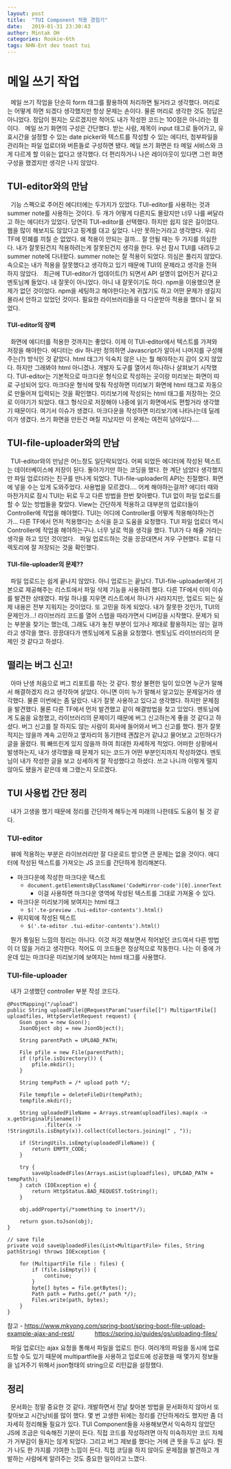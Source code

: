 ```yaml
---
layout: post
title:  "TUI Component 적용 경험기"
date:   2019-01-31 23:30:43
author: Mintak OH
categories: Rookie-6th
tags: NHN-Ent dev toast tui
---
```


# 메일 쓰기 작업
&nbsp; 메일 쓰기 작업을 단순히 form 태그를 활용하여 처리하면 될거라고 생각했다. 머리로는 어떻게 하면 되겠다 생각했지만 항상 문제는 손이다. 물론 머리로 생각한 것도 정답은 아니었다. 정답이 뭔지는 모르겠지만 적어도 내가 작성한 코드는 100점은 아니라는 점이다. 
&nbsp; 메일 쓰기 화면의 구성은 간단했다. 받는 사람, 제목이 input 태그로 들어가고, 유효시간을 설정할 수 있는 date picker와 텍스트를 작성할 수 있는 에디터, 첨부파일을 관리하는 파일 업로더와 버튼들로 구성하면 됐다. 메일 쓰기 화면은 타 메일 서비스와 크게 다르게 할 이유는 없다고 생각했다. 더 편리하거나 나은 레이아웃이 있다면 그런 화면 구성을 했겠지만 생각은 나지 않았다. 

## TUI-editor와의 만남
&nbsp; 기능 스펙으로 주어진 에디터에는 두가지가 있었다. TUI-editor를 사용하는 것과 summer note를 사용하는 것이다. 두 개가 어떻게 다른지도 몰랐지만 너무 나를 써달라고 하는 에디터가 있었다. 당연히 TUI-editor를 선택했다. 하지만 쉽지 않은 길이었다. 웹을 많이 해보지도 않았다고 핑계를 대고 싶었다. 나만 못하는거라고 생각했다. 우리 TF에 민폐를 끼칠 순 없었다. 왜 적용이 안되는 걸까... 잘 안될 때는 두 가지를 의심한다. 내가 잘못된건지 적용하려는게 잘못된건지 생각을 한다. 우선 잠시 TUI를 내려두고 summer note에 다녀왔다. summer note는 잘 적용이 되었다. 의심은 풀리지 않았다. 속으로는 내가 적용을 잘못했다고 생각하고 있기 때문에 TUI의 문제라고 생각을 전혀 하지 않았다. 
&nbsp;  최근에 TUI-editor가 업데이트(?) 되면서 API 설명이 없어진거 같다고 멘토님께 들었다. 내 잘못이 아니었다. 아니 내 잘못이기도 하다. npm을 이용했으면 문제가 없던 것이었다. npm을 세팅하고 해야한다는게 귀찮기도 하고 어떤 문제가 생길지 몰라서 안하고 있었던 것이다. 필요한 라이브러리들을 다 다운받아 적용을 했더니 잘 되었다. 
#### TUI-editor의 장벽
&nbsp; 화면에 에디터를 적용한 것까지는 좋았다. 이제 이 TUI-editor에서 텍스트를 가져와 저장을 해야한다. 에디터는 div 하나만 정의하면 Javascript가 알아서 나머지를 구성해주는(?) 방식인 것 같았다. html 태그가 익숙치 않은 나는 뭘 해야하는지 감이 오지 않았다. 하지만 그래봐야 html 아니겠나. 개발자 도구를 열어서 하나하나 살펴보기 시작했다. TUI-editor는 기본적으로 마크다운 형식으로 작성하는 곳이랑 미리보는 화면이 따로 구성되어 있다. 마크다운 형식에 맞춰 작성하면 미리보기 화면에 html 태그로 자동으로 만들어져 입력되는 것을 확인했다. 미리보기에 작성되는 html 태그를 저장하는 것으로 이야기가 되었다. 태그 형식으로 저장해야 나중에 읽기 화면에서도 편할거라 생각했기 때문이다. 여기서 이슈가 생겼다. 마크다운을 작성하면 미리보기에 나타나는데 딜레이가 생겼다. 쓰기 화면을 만든건 며칠 지났지만 이 문제는 여전히 남아있다....

## TUI-file-uploader와의 만남
&nbsp; TUI-editor와의 만남은 어느정도 일단락되었다. 어찌 되었든 에디터에 작성된 텍스트는 데이터베이스에 저장이 된다. 돌아가기만 하는 코딩을 했다. 한 계단 넘었다 생각했지만 파일 업로더라는 친구를 만나게 되었다. TUI-file-uploader의 API는 친절했다. 화면에 넣을 수는 있게 도와주었다. 사용법을 모르겠다.... 어케 해야하는걸까? 에디터 때와 마찬가지로 잠시 TUI는 뒤로 두고 다른 방법을 한번 찾아봤다. TUI 없이 파일 업로드를 할 수 있는 방법들을 찾았다. View는 간단하게 적용하고 대부분의 업로더들이 Controller에 작업을 해야했다. TUI는 어디에 Controller를 어떻게 적용해야하는건가... 다른 TF에서 먼저 적용했다는 소식을 듣고 도움을 요청했다. TUI 파일 업로더 역시 Controller에 작업을 해야하는구나. 너무 날로 먹을 생각을 했다. TUI가 다 해줄 거라는 생각을 하고 있던 것이었다. 
&nbsp; 파일 업로드하는 것을 끙끙대면서 겨우 구현했다. 로컬 디렉토리에 잘 저장되는 것을 확인했다. 
#### TUI-file-uploader의 문제??
&nbsp; 파일 업로드는 쉽게 끝나지 않았다. 아니 업로드는 끝났다. TUI-file-uploader에서 기본으로 제공해주는 리스트에서 파일 삭제 기능을 사용하려 했다. 다른 TF에서 이미 이슈를 발견한 상태였다. 파일 하나를 지우면 리스트에서 하나가 사라지지만, 업로드 되는 실제 내용은 전부 지워지는 것이었다. 또 고민을 하게 되었다. 내가 잘못한 것인가, TUI의 문제인가...! 라이브러리 코드를 열어 스텝을 따라가면서 디버깅을 시작했다. 문제가 되는 부분을 찾기는 했는데, 그래도 내가 놓친 부분이 있거나 제대로 활용하지는 않는 걸까라고 생각을 했다. 끙끙대다가 멘토님에게 도움을 요청했다. 멘토님도 라이브러리의 문제인 것 같다고 하셨다. 

## 떨리는 버그 신고!
&nbsp; 아마 난생 처음으로 버그 리포트를 하는 것 같다. 항상 불편한 일이 있으면 누군가 말해서 해결하겠지 라고 생각하며 살았다. 아니면 이미 누가 말해서 알고있는 문제일거라 생각했다. 물론 이번에는 좀 달랐다. 내가 잘못 사용하고 있다고 생각했다.  하지만 문제점을 발견했다. 물론 다른 TF에서 먼저 발견했고 같이 해결방법을 찾고 있었다. 멘토님에게 도움을 요청했고, 라이브러리의 문제이기 때문에 버그 신고하는게 좋을 것 같다고 하셨다. 버그 신고를 잘 하지도 않는 사람이 회사에 들어와서 버그 신고를 했다. 뭔가 잘못 적지는 않을까 계속 고민하고 옆자리의 동기한테 괜찮은거 같냐고 물어보고 고민하다가 글을 올렸다. 뭐 빠뜨린게 있지 않을까 하여 최대한 자세하게 적었다. 어떠한 상황에서 발생하는지, 내가 생각했을 때 문제가 되는 코드가 어떤 부분인지까지 작성하였다. 멘토님이 내가 작성한 글을 보고 상세하게 잘 작성했다고 하셨다. 쓰고 나니까 이렇게 떨지 않아도 됐을거 같은데 왜 그랬는지 모르겠다. 

## TUI 사용법 간단 정리
&nbsp; 내가 고생을 했기 때문에 정리를 간단하게 해두는게 미래의 나한테도 도움이 될 것 같다.
### TUI-editor
&nbsp; 뷰에 적용하는 부분은 라이브러리만 잘 다운로드 받으면 큰 문제는 없을 것이다. 에디터에 작성된 텍스트를 가져오는 JS 코드를 간단하게 정리해본다.
* 마크다운에 작성한 마크다운 텍스트
	* `document.getElementsByClassName('CodeMirror-code')[0].innerText `
		* 이걸 사용하면 마크다운 영역에 작성된 텍스트를 그대로 가져올 수 있다.
* 마크다운 미리보기에 보여지는 html 태그
	* `$('.te-preview .tui-editor-contents').html()`
* 위지윅에 작성된 텍스트
	* `$('.te-editor .tui-editor-contents').html()`

&nbsp; 뭔가 통일된 느낌의 정리는 아니다. 이것 저것 해보면서 적어놨던 코드여서 다른 방법이 더 많을 거라고 생각한다. 적어도 이 코드들은 정상적으로 작동한다. 나는 이 중에 가운데 있는 마크다운 미리보기에 보여지는 html 태그를 사용했다. 

### TUI-file-uploader
&nbsp; 내가 고생했던 controller 부분 작성 코드다.
```
@PostMapping("/upload")
public String uploadFile(@RequestParam("userfile[]") MultipartFile[] uploadfiles, HttpServletRequest request) {
    Gson gson = new Gson();
    JsonObject obj = new JsonObject();

    String parentPath = UPLOAD_PATH;

    File pfile = new File(parentPath);
    if (!pfile.isDirectory()) {
        pfile.mkdir();
    }

    String tempPath = /* upload path */;

    File tempfile = deleteFileDir(tempPath);
    tempfile.mkdir();

    String uploadedFileName = Arrays.stream(uploadfiles).map(x -> x.getOriginalFilename())
            .filter(x -> !StringUtils.isEmpty(x)).collect(Collectors.joining(" , "));

    if (StringUtils.isEmpty(uploadedFileName)) {
        return EMPTY_CODE;
    }

    try {
        saveUploadedFiles(Arrays.asList(uploadfiles), UPLOAD_PATH + tempPath);
    } catch (IOException e) {
        return HttpStatus.BAD_REQUEST.toString();
    }

    obj.addProperty(/*something to insert*/);
    
    return gson.toJson(obj);
}

// save file
private void saveUploadedFiles(List<MultipartFile> files, String pathString) throws IOException {

    for (MultipartFile file : files) {
        if (file.isEmpty()) {
            continue;
        }
        byte[] bytes = file.getBytes();
        Path path = Paths.get(/* path */);
        Files.write(path, bytes);
    }
}
```
참고 - https://www.mkyong.com/spring-boot/spring-boot-file-upload-example-ajax-and-rest/
&nbsp;&nbsp; &nbsp;  &nbsp; &nbsp; &nbsp; https://spring.io/guides/gs/uploading-files/

&nbsp; 파일 업로더는 ajax 요청을 통해서 파일을 업로드 한다. 여러개의 파일을 동시에 업로드할 수도 있기 때문에 multipartfile을 사용하고 업로드에 성공했을 때 몇가지 정보들을 넘겨주기 위해서 json형태의 string으로 리턴값을 설정했다. 

## 정리
&nbsp; 문서화는 정말 중요한 것 같다. 개발하면서 전날 찾아본 방법을 문서화하지 않아서 또 찾아보고 시간낭비를 많이 했다. 몇 번 고생한 뒤에는 정리를 간단하게라도 했지만 좀 더 자세히 정리해둘 필요가 있다. TUI Component들을 사용해보면서 익숙하지 않았던 JS에 조금은 익숙해진 기분이 든다. 직접 코드를 작성하려면 아직 미숙하지만 코드 자체가 거부감이 들지는 않게 되었다. 그리고 버그 제보를 했다는 거에 큰 뜻을 두고 싶다. 뭔가 나도 한 가지를 기여한 느낌이 든다. 직접 코딩을 하지 않아도 문제점을 발견하고 개발하는 사람에게 알려주는 것도 중요한 일이라고 느꼈다. 
<!--stackedit_data:
eyJoaXN0b3J5IjpbNjk0NzI1ODUxXX0=
-->